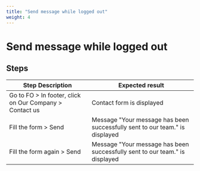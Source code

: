 ```yaml
---
title: "Send message while logged out"
weight: 4
---
```


# Send message while logged out
## Steps
| Step Description | Expected result |
| ----- | ----- |
| Go to FO > In footer, click on Our Company > Contact us | Contact form is displayed |
| Fill the form > Send | Message "Your message has been successfully sent to our team." is displayed |
| Fill the form again > Send | Message "Your message has been successfully sent to our team." is displayed |
